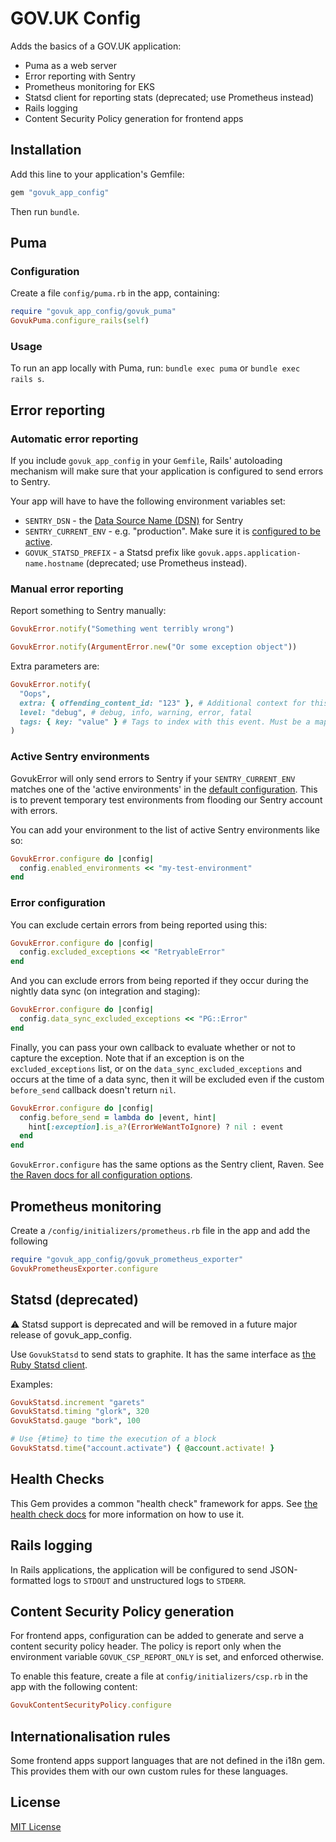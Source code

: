 # GOV.UK Config

Adds the basics of a GOV.UK application:

- Puma as a web server
- Error reporting with Sentry
- Prometheus monitoring for EKS
- Statsd client for reporting stats (deprecated; use Prometheus instead)
- Rails logging
- Content Security Policy generation for frontend apps

## Installation

Add this line to your application's Gemfile:

```ruby
gem "govuk_app_config"
```

Then run `bundle`.


## Puma

### Configuration

Create a file `config/puma.rb` in the app, containing:

```rb
require "govuk_app_config/govuk_puma"
GovukPuma.configure_rails(self)
```

### Usage

To run an app locally with Puma, run: `bundle exec puma` or `bundle exec rails s`.


## Error reporting

### Automatic error reporting

If you include `govuk_app_config` in your `Gemfile`, Rails' autoloading mechanism will make sure that your application is configured to send errors to Sentry.

Your app will have to have the following environment variables set:

- `SENTRY_DSN` - the [Data Source Name (DSN)][dsn] for Sentry
- `SENTRY_CURRENT_ENV` - e.g. "production". Make sure it is [configured to be active](#active-sentry-environments).
- `GOVUK_STATSD_PREFIX` - a Statsd prefix like `govuk.apps.application-name.hostname` (deprecated; use Prometheus instead).

[dsn]: https://docs.sentry.io/quickstart/#about-the-dsn

### Manual error reporting

Report something to Sentry manually:

```rb
GovukError.notify("Something went terribly wrong")
```

```rb
GovukError.notify(ArgumentError.new("Or some exception object"))
```

Extra parameters are:

```rb
GovukError.notify(
  "Oops",
  extra: { offending_content_id: "123" }, # Additional context for this event. Must be a hash. Children can be any native JSON type.
  level: "debug", # debug, info, warning, error, fatal
  tags: { key: "value" } # Tags to index with this event. Must be a mapping of strings.
)
```

### Active Sentry environments

GovukError will only send errors to Sentry if your `SENTRY_CURRENT_ENV` matches one of the 'active environments' in the [default configuration](https://github.com/alphagov/govuk_app_config/blob/master/lib/govuk_app_config/govuk_error/configure.rb). This is to prevent temporary test environments from flooding our Sentry account with errors.

You can add your environment to the list of active Sentry environments like so:

```ruby
GovukError.configure do |config|
  config.enabled_environments << "my-test-environment"
end
```

### Error configuration

You can exclude certain errors from being reported using this:

```ruby
GovukError.configure do |config|
  config.excluded_exceptions << "RetryableError"
end
```

And you can exclude errors from being reported if they occur during the nightly data sync (on integration and staging):

```ruby
GovukError.configure do |config|
  config.data_sync_excluded_exceptions << "PG::Error"
end
```

Finally, you can pass your own callback to evaluate whether or not to capture the exception.
Note that if an exception is on the `excluded_exceptions` list, or on the `data_sync_excluded_exceptions`
and occurs at the time of a data sync, then it will be excluded even if the custom
`before_send` callback doesn't return `nil`.

```ruby
GovukError.configure do |config|
  config.before_send = lambda do |event, hint|
    hint[:exception].is_a?(ErrorWeWantToIgnore) ? nil : event
  end
end
```

`GovukError.configure` has the same options as the Sentry client, Raven. See [the Raven docs for all configuration options](https://docs.sentry.io/clients/ruby/config).


## Prometheus monitoring

Create a `/config/initializers/prometheus.rb` file in the app and add the following

```ruby
require "govuk_app_config/govuk_prometheus_exporter"
GovukPrometheusExporter.configure
```

## Statsd (deprecated)

⚠️ Statsd support is deprecated and will be removed in a future major release of govuk_app_config.

Use `GovukStatsd` to send stats to graphite. It has the same interface as [the Ruby Statsd client](https://github.com/reinh/statsd).

Examples:

```ruby
GovukStatsd.increment "garets"
GovukStatsd.timing "glork", 320
GovukStatsd.gauge "bork", 100

# Use {#time} to time the execution of a block
GovukStatsd.time("account.activate") { @account.activate! }
```

## Health Checks

This Gem provides a common "health check" framework for apps. See [the health
check docs](docs/healthchecks.md) for more information on how to use it.


## Rails logging

In Rails applications, the application will be configured to send JSON-formatted
logs to `STDOUT` and unstructured logs to `STDERR`.


## Content Security Policy generation

For frontend apps, configuration can be added to generate and serve a
content security policy header. The policy is report only when the
environment variable `GOVUK_CSP_REPORT_ONLY` is set, and enforced otherwise.

To enable this feature, create a file at `config/initializers/csp.rb` in the
app with the following content:

```ruby
GovukContentSecurityPolicy.configure
```

## Internationalisation rules

Some frontend apps support languages that are not defined in the i18n gem. This provides them with our own custom rules for these languages.


## License

[MIT License](LICENCE)
